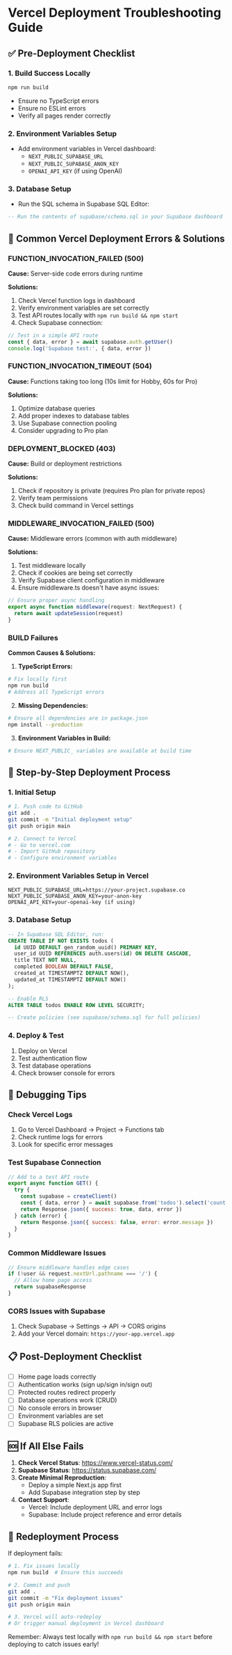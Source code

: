 # Vercel Deployment Troubleshooting Guide

## ✅ Pre-Deployment Checklist

### 1. **Build Success Locally**
```bash
npm run build
```
- Ensure no TypeScript errors
- Ensure no ESLint errors
- Verify all pages render correctly

### 2. **Environment Variables Setup**
- Add environment variables in Vercel dashboard:
  - `NEXT_PUBLIC_SUPABASE_URL`
  - `NEXT_PUBLIC_SUPABASE_ANON_KEY`
  - `OPENAI_API_KEY` (if using OpenAI)

### 3. **Database Setup**
- Run the SQL schema in Supabase SQL Editor:
```sql
-- Run the contents of supabase/schema.sql in your Supabase dashboard
```

## 🚨 Common Vercel Deployment Errors & Solutions

### **FUNCTION_INVOCATION_FAILED (500)**
**Cause:** Server-side code errors during runtime

**Solutions:**
1. Check Vercel function logs in dashboard
2. Verify environment variables are set correctly
3. Test API routes locally with `npm run build && npm start`
4. Check Supabase connection:
```javascript
// Test in a simple API route
const { data, error } = await supabase.auth.getUser()
console.log('Supabase test:', { data, error })
```

### **FUNCTION_INVOCATION_TIMEOUT (504)**
**Cause:** Functions taking too long (10s limit for Hobby, 60s for Pro)

**Solutions:**
1. Optimize database queries
2. Add proper indexes to database tables
3. Use Supabase connection pooling
4. Consider upgrading to Pro plan

### **DEPLOYMENT_BLOCKED (403)**
**Cause:** Build or deployment restrictions

**Solutions:**
1. Check if repository is private (requires Pro plan for private repos)
2. Verify team permissions
3. Check build command in Vercel settings

### **MIDDLEWARE_INVOCATION_FAILED (500)**
**Cause:** Middleware errors (common with auth middleware)

**Solutions:**
1. Test middleware locally
2. Check if cookies are being set correctly
3. Verify Supabase client configuration in middleware
4. Ensure middleware.ts doesn't have async issues:
```typescript
// Ensure proper async handling
export async function middleware(request: NextRequest) {
  return await updateSession(request)
}
```

### **BUILD Failures**
**Common Causes & Solutions:**

1. **TypeScript Errors:**
```bash
# Fix locally first
npm run build
# Address all TypeScript errors
```

2. **Missing Dependencies:**
```bash
# Ensure all dependencies are in package.json
npm install --production
```

3. **Environment Variables in Build:**
```bash
# Ensure NEXT_PUBLIC_ variables are available at build time
```

## 🔧 Step-by-Step Deployment Process

### 1. **Initial Setup**
```bash
# 1. Push code to GitHub
git add .
git commit -m "Initial deployment setup"
git push origin main

# 2. Connect to Vercel
# - Go to vercel.com
# - Import GitHub repository
# - Configure environment variables
```

### 2. **Environment Variables Setup in Vercel**
```
NEXT_PUBLIC_SUPABASE_URL=https://your-project.supabase.co
NEXT_PUBLIC_SUPABASE_ANON_KEY=your-anon-key
OPENAI_API_KEY=your-openai-key (if using)
```

### 3. **Database Setup**
```sql
-- In Supabase SQL Editor, run:
CREATE TABLE IF NOT EXISTS todos (
  id UUID DEFAULT gen_random_uuid() PRIMARY KEY,
  user_id UUID REFERENCES auth.users(id) ON DELETE CASCADE,
  title TEXT NOT NULL,
  completed BOOLEAN DEFAULT FALSE,
  created_at TIMESTAMPTZ DEFAULT NOW(),
  updated_at TIMESTAMPTZ DEFAULT NOW()
);

-- Enable RLS
ALTER TABLE todos ENABLE ROW LEVEL SECURITY;

-- Create policies (see supabase/schema.sql for full policies)
```

### 4. **Deploy & Test**
1. Deploy on Vercel
2. Test authentication flow
3. Test database operations
4. Check browser console for errors

## 🐛 Debugging Tips

### **Check Vercel Logs**
1. Go to Vercel Dashboard → Project → Functions tab
2. Check runtime logs for errors
3. Look for specific error messages

### **Test Supabase Connection**
```javascript
// Add to a test API route
export async function GET() {
  try {
    const supabase = createClient()
    const { data, error } = await supabase.from('todos').select('count')
    return Response.json({ success: true, data, error })
  } catch (error) {
    return Response.json({ success: false, error: error.message })
  }
}
```

### **Common Middleware Issues**
```typescript
// Ensure middleware handles edge cases
if (!user && request.nextUrl.pathname === '/') {
  // Allow home page access
  return supabaseResponse
}
```

### **CORS Issues with Supabase**
1. Check Supabase → Settings → API → CORS origins
2. Add your Vercel domain: `https://your-app.vercel.app`

## 📋 Post-Deployment Checklist

- [ ] Home page loads correctly
- [ ] Authentication works (sign up/sign in/sign out)
- [ ] Protected routes redirect properly
- [ ] Database operations work (CRUD)
- [ ] No console errors in browser
- [ ] Environment variables are set
- [ ] Supabase RLS policies are active

## 🆘 If All Else Fails

1. **Check Vercel Status**: https://www.vercel-status.com/
2. **Supabase Status**: https://status.supabase.com/
3. **Create Minimal Reproduction**:
   - Deploy a simple Next.js app first
   - Add Supabase integration step by step
4. **Contact Support**:
   - Vercel: Include deployment URL and error logs
   - Supabase: Include project reference and error details

## 🔄 Redeployment Process

If deployment fails:
```bash
# 1. Fix issues locally
npm run build  # Ensure this succeeds

# 2. Commit and push
git add .
git commit -m "Fix deployment issues"
git push origin main

# 3. Vercel will auto-redeploy
# Or trigger manual deployment in Vercel dashboard
```

Remember: Always test locally with `npm run build && npm start` before deploying to catch issues early!